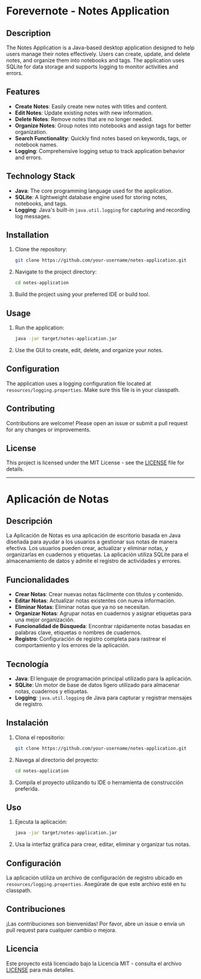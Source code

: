 # Forevernote - Notes Application

## Description

The Notes Application is a Java-based desktop application designed to help users manage their notes effectively. Users can create, update, and delete notes, and organize them into notebooks and tags. The application uses SQLite for data storage and supports logging to monitor activities and errors.

## Features

- **Create Notes**: Easily create new notes with titles and content.
- **Edit Notes**: Update existing notes with new information.
- **Delete Notes**: Remove notes that are no longer needed.
- **Organize Notes**: Group notes into notebooks and assign tags for better organization.
- **Search Functionality**: Quickly find notes based on keywords, tags, or notebook names.
- **Logging**: Comprehensive logging setup to track application behavior and errors.

## Technology Stack

- **Java**: The core programming language used for the application.
- **SQLite**: A lightweight database engine used for storing notes, notebooks, and tags.
- **Logging**: Java's built-in `java.util.logging` for capturing and recording log messages.

## Installation

1. Clone the repository:
    ```bash
    git clone https://github.com/your-username/notes-application.git
    ```

2. Navigate to the project directory:
    ```bash
    cd notes-application
    ```

3. Build the project using your preferred IDE or build tool.

## Usage

1. Run the application:
    ```bash
    java -jar target/notes-application.jar
    ```

2. Use the GUI to create, edit, delete, and organize your notes.

## Configuration

The application uses a logging configuration file located at `resources/logging.properties`. Make sure this file is in your classpath.

## Contributing

Contributions are welcome! Please open an issue or submit a pull request for any changes or improvements.

## License

This project is licensed under the MIT License - see the [LICENSE](LICENSE) file for details.

---

# Aplicación de Notas

## Descripción

La Aplicación de Notas es una aplicación de escritorio basada en Java diseñada para ayudar a los usuarios a gestionar sus notas de manera efectiva. Los usuarios pueden crear, actualizar y eliminar notas, y organizarlas en cuadernos y etiquetas. La aplicación utiliza SQLite para el almacenamiento de datos y admite el registro de actividades y errores.

## Funcionalidades

- **Crear Notas**: Crear nuevas notas fácilmente con títulos y contenido.
- **Editar Notas**: Actualizar notas existentes con nueva información.
- **Eliminar Notas**: Eliminar notas que ya no se necesitan.
- **Organizar Notas**: Agrupar notas en cuadernos y asignar etiquetas para una mejor organización.
- **Funcionalidad de Búsqueda**: Encontrar rápidamente notas basadas en palabras clave, etiquetas o nombres de cuadernos.
- **Registro**: Configuración de registro completa para rastrear el comportamiento y los errores de la aplicación.

## Tecnología

- **Java**: El lenguaje de programación principal utilizado para la aplicación.
- **SQLite**: Un motor de base de datos ligero utilizado para almacenar notas, cuadernos y etiquetas.
- **Logging**: `java.util.logging` de Java para capturar y registrar mensajes de registro.

## Instalación

1. Clona el repositorio:
    ```bash
    git clone https://github.com/your-username/notes-application.git
    ```

2. Navega al directorio del proyecto:
    ```bash
    cd notes-application
    ```

3. Compila el proyecto utilizando tu IDE o herramienta de construcción preferida.

## Uso

1. Ejecuta la aplicación:
    ```bash
    java -jar target/notes-application.jar
    ```

2. Usa la interfaz gráfica para crear, editar, eliminar y organizar tus notas.

## Configuración

La aplicación utiliza un archivo de configuración de registro ubicado en `resources/logging.properties`. Asegúrate de que este archivo esté en tu classpath.

## Contribuciones

¡Las contribuciones son bienvenidas! Por favor, abre un issue o envía un pull request para cualquier cambio o mejora.

## Licencia

Este proyecto está licenciado bajo la Licencia MIT - consulta el archivo [LICENSE](LICENSE) para más detalles.
